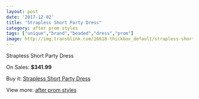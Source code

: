 ```yaml
---
layout: post
date: '2017-12-02'
title: "Strapless Short Party Dress"
category: after prom styles
tags: ["unique","brand","beaded","dress","prom"]
image: http://img.transblink.com/16618-thickbox_default/strapless-short-party-dress.jpg
---
```

Strapless Short Party Dress

On Sales: **$341.99**
<a href="https://www.transblink.com/en/after-prom-styles/5252-strapless-short-party-dress.html"><amp-img layout="responsive" width="600" height="600" src="//img.transblink.com/16618-thickbox_default/strapless-short-party-dress.jpg" alt="Strapless Short Party Dress 0" /></a>
<a href="https://www.transblink.com/en/after-prom-styles/5252-strapless-short-party-dress.html"><amp-img layout="responsive" width="600" height="600" src="//img.transblink.com/16622-thickbox_default/strapless-short-party-dress.jpg" alt="Strapless Short Party Dress 1" /></a>
<a href="https://www.transblink.com/en/after-prom-styles/5252-strapless-short-party-dress.html"><amp-img layout="responsive" width="600" height="600" src="//img.transblink.com/16621-thickbox_default/strapless-short-party-dress.jpg" alt="Strapless Short Party Dress 2" /></a>
<a href="https://www.transblink.com/en/after-prom-styles/5252-strapless-short-party-dress.html"><amp-img layout="responsive" width="600" height="600" src="//img.transblink.com/16620-thickbox_default/strapless-short-party-dress.jpg" alt="Strapless Short Party Dress 3" /></a>
<a href="https://www.transblink.com/en/after-prom-styles/5252-strapless-short-party-dress.html"><amp-img layout="responsive" width="600" height="600" src="//img.transblink.com/16619-thickbox_default/strapless-short-party-dress.jpg" alt="Strapless Short Party Dress 4" /></a>

Buy it: [Strapless Short Party Dress](https://www.transblink.com/en/after-prom-styles/5252-strapless-short-party-dress.html "Strapless Short Party Dress")

View more: [after prom styles](https://www.transblink.com/en/55-after-prom-styles "after prom styles")